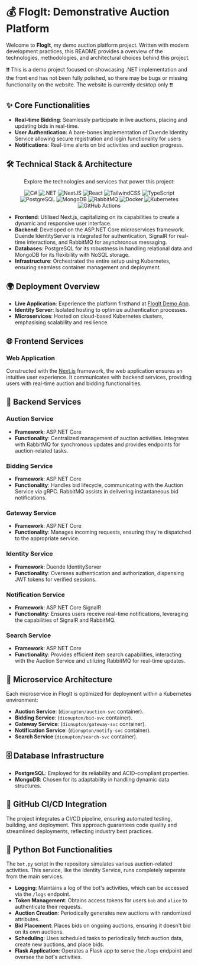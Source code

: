 # 💰 FlogIt: Demonstrative Auction Platform

Welcome to **FlogIt**, my demo auction platform project. Written with modern development practices, this README provides a overview of the technologies, methodologies, and architectural choices behind this project.

❗❗ This is a demo project focused on showcasing .NET implementation and the front end has not been fully polished, so there may be bugs or missing functionality on the website. The website is currently desktop only ❗❗

## ✨ Core Functionalities

- **Real-time Bidding**: Seamlessly participate in live auctions, placing and updating bids in real-time.
- **User Authentication**: A bare-bones implementation of Duende Identity Service allowing secure registration and login functionality for users
- **Notifications**: Real-time alerts on bid activities and auction progress.

## 🛠️ Technical Stack & Architecture
<p align="center">
  Explore the technologies and services that power this project:
</p>

<p align="center">
  <img src="https://img.shields.io/badge/C%23-239120?style=flat&logo=c-sharp&logoColor=white" alt="C#">
  <img src="https://img.shields.io/badge/.NET-512BD4?style=flat&logo=dot-net&logoColor=white" alt=".NET">
  <img src="https://img.shields.io/badge/next%20js-000000?style=flat&logo=nextdotjs&logoColor=white" alt="NextJS">
  <img src="https://img.shields.io/badge/react-61DAFB?style=flat&logo=react&logoColor=white" alt="React">
  <img src="https://img.shields.io/badge/TailwindCSS-38B2AC?style=flat&logo=tailwind-css&logoColor=white" alt="TailwindCSS">
  <img src="https://img.shields.io/badge/TypeScript-3178C6?style=flat&logo=typescript&logoColor=white" alt="TypeScript">
  <img src="https://img.shields.io/badge/PostgreSQL-4169E1?style=flat&logo=postgresql&logoColor=white" alt="PostgreSQL">
  <img src="https://img.shields.io/badge/MongoDB-4EA94B?style=flat&logo=mongodb&logoColor=white" alt="MongoDB">
  <img src="https://img.shields.io/badge/RabbitMQ-FF6600?style=flat&logo=rabbitmq&logoColor=white" alt="RabbitMQ">
  <img src="https://img.shields.io/badge/Docker-2496ED?style=flat&logo=docker&logoColor=white" alt="Docker">
  <img src="https://img.shields.io/badge/Kubernetes-326CE5?style=flat&logo=kubernetes&logoColor=white" alt="Kubernetes">
  <img src="https://img.shields.io/badge/GitHub%20Actions-2088FF?style=flat&logo=github-actions&logoColor=white" alt="GitHub Actions">
</p>


- **Frontend**: Utilised Next.js, capitalizing on its capabilities to create a dynamic and responsive user interface.
- **Backend**: Developed on the ASP.NET Core microservices framework. Duende IdentityServer is integrated for authentication, SignalR for real-time interactions, and RabbitMQ for asynchronous messaging.
- **Databases**: PostgreSQL for its robustness in handling relational data and MongoDB for its flexibility with NoSQL storage.
- **Infrastructure**: Orchestrated the entire setup using Kubernetes, ensuring seamless container management and deployment.

## 🌍 Deployment Overview

- **Live Application**: Experience the platform firsthand at [FlogIt Demo App](https://app.flogitdemoapp.co.uk).
- **Identity Server**: Isolated hosting to optimize authentication processes.
- **Microservices**: Hosted on cloud-based Kubernetes clusters, emphasising scalability and resilience.

## 🌐 Frontend Services

### Web Application

Constructed with the [Next.js](https://nextjs.org/) framework, the web application ensures an intuitive user experience. It communicates with backend services, providing users with real-time auction and bidding functionalities.

## 🔧 Backend Services

### Auction Service

- **Framework**: ASP.NET Core
- **Functionality**: Centralized management of auction activities. Integrates with RabbitMQ for synchronous updates and provides endpoints for auction-related tasks.

### Bidding Service

- **Framework**: ASP.NET Core
- **Functionality**: Handles bid lifecycle, communicating with the Auction Service via gRPC. RabbitMQ assists in delivering instantaneous bid notifications.

### Gateway Service

- **Framework**: ASP.NET Core
- **Functionality**: Manages incoming requests, ensuring they're dispatched to the appropriate service.

### Identity Service

- **Framework**: Duende IdentityServer
- **Functionality**: Oversees authentication and authorization, dispensing JWT tokens for verified sessions.

### Notification Service

- **Framework**: ASP.NET Core SignalR
- **Functionality**: Ensures users receive real-time notifications, leveraging the capabilities of SignalR and RabbitMQ.

### Search Service

- **Framework**: ASP.NET Core
- **Functionality**: Provides efficient item search capabilities, interacting with the Auction Service and utilizing RabbitMQ for real-time updates.

## 🚀 Microservice Architecture

Each microservice in FlogIt is optimized for deployment within a Kubernetes environment:

- **Auction Service**: (`dionupton/auction-svc` container).
- **Bidding Service**: (`dionupton/bid-svc` container).
- **Gateway Service**: (`dionupton/gateway-svc` container).
- **Notification Service**: (`dionupton/notify-svc` container).
- **Search Service**:(`dionupton/search-svc` container).

## 🗄️ Database Infrastructure

- **PostgreSQL**: Employed for its reliability and ACID-compliant properties.
- **MongoDB**: Chosen for its adaptability in handling dynamic data structures.

## 🔄 GitHub CI/CD Integration

The project integrates a CI/CD pipeline, ensuring automated testing, building, and deployment. This approach guarantees code quality and streamlined deployments, reflecting industry best practices.

## 🐍 Python Bot Functionalities

The `bot.py` script in the repository simulates various auction-related activities. This service, like the Identity Service, runs completely seperate from the main services.

- **Logging**: Maintains a log of the bot's activities, which can be accessed via the `/logs` endpoint.
- **Token Management**: Obtains access tokens for users `bob` and `alice` to authenticate their requests.
- **Auction Creation**: Periodically generates new auctions with randomized attributes.
- **Bid Placement**: Places bids on ongoing auctions, ensuring it doesn't bid on its own auctions.
- **Scheduling**: Uses scheduled tasks to periodically fetch auction data, create new auctions, and place bids.
- **Flask Application**: Operates a Flask app to serve the `/logs` endpoint and oversee the bot's activities.

